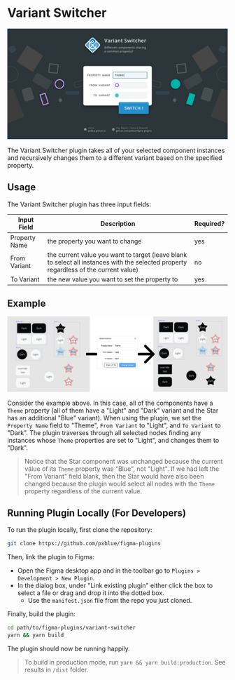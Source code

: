 # Variant Switcher

![Banner](../_assets_/variant-switcher/cover-art.svg)

The Variant Switcher plugin takes all of your selected component instances and recursively changes them to a different variant based on the specified property.

## Usage

The Variant Switcher plugin has three input fields:

| Input Field   | Description                                                                                                                           | Required? |
| ------------- | ------------------------------------------------------------------------------------------------------------------------------------- | --------- |
| Property Name | the property you want to change                                                                                                       | yes       |
| From Variant  | the current value you want to target (leave blank to select all instances with the selected property regardless of the current value) | no        |
| To Variant    | the new value you want to set the property to                                                                                         | yes       |

## Example

![Example](../_assets_/variant-switcher/example.png)

Consider the example above. In this case, all of the components have a `Theme` property (all of them have a "Light" and "Dark" variant and the Star has an additional "Blue" variant). When using the plugin, we set the `Property Name` field to "Theme", `From Variant` to "Light", and `To Variant` to "Dark". The plugin traverses through all selected nodes finding any instances whose `Theme` properties are set to "Light", and changes them to "Dark".

> Notice that the Star component was unchanged because the current value of its `Theme` property was "Blue", not "Light". If we had left the "From Variant" field blank, then the Star would have also been changed because the plugin would select all nodes with the `Theme` property regardless of the current value.

## Running Plugin Locally (For Developers)

To run the plugin locally, first clone the repository:

```sh
git clone https://github.com/pxblue/figma-plugins
```

Then, link the plugin to Figma:

-   Open the Figma desktop app and in the toolbar go to `Plugins > Development > New Plugin`.
-   In the dialog box, under "Link existing plugin" either click the box to select a file or drag and drop it into the dotted box.
    -   Use the `manifest.json` file from the repo you just cloned.

Finally, build the plugin:

```sh
cd path/to/figma-plugins/variant-switcher
yarn && yarn build
```

The plugin should now be running happily.

> To build in production mode, run `yarn && yarn build:production`. See results in `/dist` folder.
